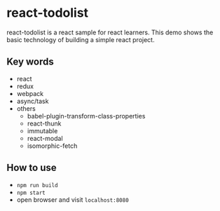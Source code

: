 # react-todolist

react-todolist is a react sample for react learners. This demo shows the basic technology of building a simple react project.

## Key words
+ react
+ redux
+ webpack
+ async/task
+ others
    + babel-plugin-transform-class-properties
    + react-thunk
    + immutable
    + react-modal
    + isomorphic-fetch

## How to use
+ `npm run build`
+ `npm start`
+ open browser and visit `localhost:8080`
